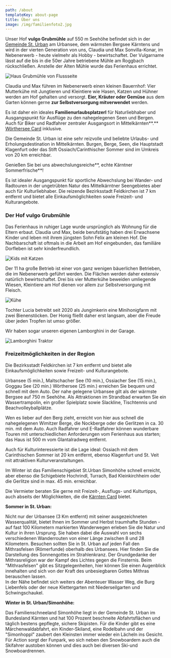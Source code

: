 ```yaml
---
path: /about
templateKey: about-page
title: Über uns
image: /img/familienfoto2.jpg
---
```


Unser Hof **vulgo Grubmühle** auf 550 m Seehöhe befindet sich in der [Gemeinde St. Urban](https://www.sturban.at/) am Urbansee, dem wärmsten Bergsee Kärntens und wird in der vierten Generation von uns, Claudia und Max Sonvilla-Konar, im Nebenerwerb - heute vielmehr als Hobby - bewirtschaftet. Der Vulgarname lässt auf die bis in die 50er Jahre betriebene Mühle am Roggbach rückschließen. Anstelle der Alten Mühle wurde das Ferienhaus errichtet.

![Haus Grubmühle von Flussseite](/img/fluss_andere_seite_garten_haus.JPG "Haus Grubmühle von Flussseite")

Claudia und Max führen im Nebenerwerb einen kleinen Bauernhof: Vier Mutterkühe mit Jungtieren und Kleintiere wie Hasen, Katzen und Hühner werden am Hof gehalten und versorgt. **Eier, Kräuter oder Gemüse** aus dem Garten können gerne **zur Selbstversorgung mitverwendet** werden.

Es ist daher ein ideales **Familienurlaubsplatzerl** für Naturliebhaber und Ausgangspunkt für Ausflüge zu den nahegelegenen Seen und Bergen. Auch für Biker und Radfahrer zentraler Ausgangsort in Mittelkärnten**.** [Wörthersee Card](https://www.woerthersee.com/de/woerthersee-plus-card/) inklusive.

Die Gemeinde St. Urban ist eine sehr reizvolle und beliebte Urlaubs- und Erholungsdestination in Mittelkärnten. Burgen, Berge, Seen, die Hauptstadt Klagenfurt oder das Stift Ossiach/Carinthischer Sommer sind im Umkreis von 20 km erreichbar.

Genießen Sie bei uns abwechslungsreiche**, echte Kärntner Sommerfrische**!

Es ist idealer Ausgangspunkt für sportliche Abwechslung bei Wander- und Radtouren in der ungetrübten Natur des Mittelkärntner Seengebietes aber auch für Kulturliebhaber. Die reizende Bezirksstadt Feldkirchen ist 7 km entfernt und bietet alle Einkaufsmöglichkeiten sowie Freizeit- und Kulturangebote.

### Der Hof vulgo Grubmühle

Das Ferienhaus in ruhiger Lage wurde ursprünglich als Wohnung für die Eltern erbaut. Claudia und Max, beide berufstätig haben drei Erwachsene Kinder und leben mit ihrem jüngsten Sohn Felix am kleinen Hof. Die Nachbarschaft ist oftmals in die Arbeit am Hof eingebunden, das familiäre Dorfleben ist sehr kinderfreundlich.

![Kids mit Katzen](/img/Katzen4.JPG "Kids mit Katzen")

Der 11 ha große Betrieb ist einer von ganz wenigen bäuerlichen Betrieben, die im Nebenerwerb geführt werden. Die Flächen werden daher extensiv natürlich bewirtschaftet. Drei bis vier Mutterkühe beweiden umliegende Wiesen, Kleintiere am Hof dienen vor allem zur Selbstversorgung mit Fleisch.

![Kühe](/img/kalb_kuh.jpg "Kühe")

Tochter Lucia betreibt seit 2020 als Jungimkerin eine Minihonigfarm mit zwei Bienenstöcken. Der Honig fließt daher erst langsam, aber die Freude über jeden Tropfen ist umso größer.

Wir haben sogar unseren eigenen Lamborghini in der Garage.

![Lamborghini Traktor](/img/lambo.jpg "Lamborghini Traktor")

### Freizeitmöglichkeiten in der Region

Die Bezirksstadt Feldkirchen ist 7 km entfernt und bietet alle Einkaufsmöglichkeiten sowie Freizeit- und Kulturangebote.

Urbansee (5 min.), Maltschacher See (10 min.), Ossiacher See (15 min.), Goggau See (20 min.) Wörthersee (25 min.) erreichen Sie bequem und schnell mit dem Auto. Der nahe gelegene Urbansee gilt als der wärmste Bergsee auf 750 m Seehöhe. Als Attraktionen im Strandbad erwarten Sie ein Wassertrampolin, ein großer Spielplatz sowie Slackline, Tischtennis und Beachvolleyballplätze.

Wen es lieber auf den Berg zieht, erreicht von hier aus schnell die nahegelegenen Wimitzer Berge, die Nockberge oder die Gerlitzen in ca. 30 min. mit dem Auto. Auch Radfahrer und E-Radfahrer können wunderbare Touren mit unterschiedlichen Anforderungen vom Ferienhaus aus starten; das Haus ist 500 m vom Glantalradweg entfernt.

Auch für Kulturinteressierte ist die Lage ideal: Ossiach mit dem Carinthischen Sommer ist 20 km entfernt, ebenso Klagenfurt und St. Veit mit attraktiven Kulturveranstaltungen.

Im Winter ist das Familienschigebiet St.Urban Simonhöhe schnell erreicht, aber ebenso die Schigebiete Hochrindl, Turrach, Bad Kleinkirchheim oder die Gerlitze sind in max. 45 min. erreichbar.

Die Vermieter beraten Sie gerne mit Freizeit-, Ausflugs- und Kulturtipps, auch abseits der Möglichkeiten, die die [Kärnten Card](https://www.kaerntencard.at/sommer/) bietet.

**Sommer in St. Urban:**

Nicht nur der Urbansee (3 Km entfernt) mit seiner ausgezeichneten Wasserqualität, bietet Ihnen im Sommer und Herbst traumhafte Stunden - auf fast 100 Kilometern markierten Wanderwegen erleben Sie die Natur und Kultur in ihren Ursprung. Sie haben dabei die Auswahl von sechs verschiedenen Wanderrouten von einer Länge zwischen 8 und 28 Kilometern. Besuchen sollten Sie in St. Urban auf jeden Fall den Mithrasfelsen (Römerfunde) oberhalb des Urbansees. Hier finden Sie die Darstellung des Sonnengottes im Strahlenkranz. Der Grundgedanke der Mithrasreligion war der Kampf des Lichtes gegen die Finsternis. Beim "Mithrasfelsen" gibt es Sitzgelegenheiten, hier können Sie einen Augenblick innehalten und sich von der Kraft des unbesiegbaren Gottes Mithras berauschen lassen.\
In der Nähe befindet sich weiters der Abenteuer Wasser Weg, die Burg Liebenfels oder der neue Klettergarten mit Niederseilgarten und Schwingschaukel.

**Winter in St. Urban/Simonhöhe:**

Das Familienschneeland Simonhöhe liegt in der Gemeinde St. Urban im Bundesland Kärnten und hat 100 Prozent beschneite Abfahrtsflächen und täglich bestens gepflegte, sichere Skipisten. Für die Kinder gibt es eine Märchenwaldabfahrt, ein Kinder-Skiland, eine Rodelbahn und der "Simonhoppl" zaubert den Kleinsten immer wieder ein Lächeln ins Gesicht. Für Action sorgt der Funpark, wo sich neben den Snowboardern auch die Skifahrer austoben können und dies auch bei diversen Ski-und Snowboardrennen.
